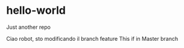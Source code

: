 # hello-world
Just another repo

Ciao robot, sto modificando il branch feature
This if in Master branch
